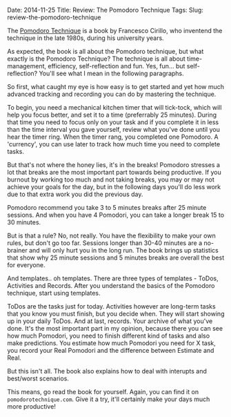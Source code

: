 Date: 2014-11-25
Title: Review: The Pomodoro Technique
Tags:
Slug: review-the-pomodoro-technique


The [Pomodoro Technique](http://pomodorotechnique.com/book/) is a book by Francesco Cirillo, who inventend the technique in the late 1980s, during his university years.


As expected, the book is all about the Pomodoro technique, but what exactly is the Pomodoro Technique? The technique is all about time-management, efficiency, self-reflection and fun. Yes, fun... but self-reflection? You'll see what I mean in the following paragraphs.



So first, what caught my eye is how easy is to get started and yet how much advanced tracking and recording you can do by mastering the technique.


To begin, you need a mechanical kitchen timer that will tick-tock, which will help you focus better, and set it to a time (preferrably 25 minutes). During that time you need to focus only on your task and if you complete it in less than the time interval you gave yourself, review what you've done until you hear the timer ring. When the timer rang, you completed one Pomodoro. A 'currency', you can use later to track how much time you need to complete tasks.

But that's not where the honey lies, it's in the breaks! Pomodoro stresses a lot that breaks are the most important part towards being productive. If you burnout by working too much and not taking breaks, you may or may not achieve your goals for the day, but in the following days you'll do less work due to that extra work you did the previous day.

Pomodoro recommend you take 3 to 5 minutes breaks after 25 minute sessions.
And when you have 4 Pomodori, you can take a longer break 15 to 30 minutes.

But is that a rule? No, not really. You have the flexibility to make your own rules, but don't go too far. Sessions longer than 30-40 minutes are a no-brainer and will only hurt you in the long run. The book brings up statistics that show why 25 minute sessions and 5 minutes breaks are overall the best for everyone.



And templates.. oh templates. There are three types of templates - ToDos, Activities and Records.
After you understand the basics of the Pomodoro technique, start using templates.

ToDos are the tasks just for today. Activities however are long-term tasks that you know you must finish, but you decide when. They will start showing up in your daily ToDos. And at last, records. Your archive of what you've done. It's the most important part in my opinion, because there you can see how much Pomodori, you need to finish different kind of tasks and also make predictions. You estimate how much Pomodori you need for X task, you record your Real Pomodori and the difference between Estimate and Real.



But this isn't all. The book also explains how to deal with interupts and best/worst scenarios.

This means, go read the book for yourself. Again, you can find it on `pomodorotechnique.com`.
Give it a try, it'll certainly make your days much more productive!
